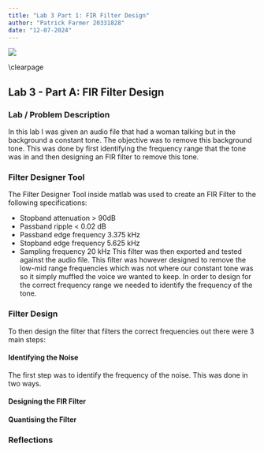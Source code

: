 ```yaml
---
title: "Lab 3 Part 1: FIR Filter Design"
author: "Patrick Farmer 20331828"
date: "12-07-2024"
---
```


![](https://www.tcd.ie/media/tcd/site-assets/images/tcd-logo.png)

\clearpage


## Lab 3 - Part A: FIR Filter Design
### Lab / Problem Description
In this lab I was given an audio file that had a woman talking but in the background a constant tone. The objective was to remove this background tone. This was done by first identifying the frequency range that the tone was in and then designing an FIR filter to remove this tone. 
### Filter Designer Tool
The Filter Designer Tool inside matlab was used to create an FIR Filter to the following specifications:
* Stopband attenuation > 90dB
* Passband ripple < 0.02 dB
* Passband edge frequency 3.375 kHz
* Stopband edge frequency 5.625 kHz
* Sampling frequency 20 kHz
This filter was then exported and tested against the audio file. This filter was however designed to remove the low-mid range frequencies which was not where our constant tone was so it simply muffled the voice we wanted to keep. In order to design for the correct frequency range we needed to identify the frequency of the tone.
### Filter Design
To then design the filter that filters the correct frequencies out there were 3 main steps:
#### Identifying the Noise
The first step was to identify the frequency of the noise. This was done in two ways. 
#### Designing the FIR Filter
#### Quantising the Filter
### Reflections
